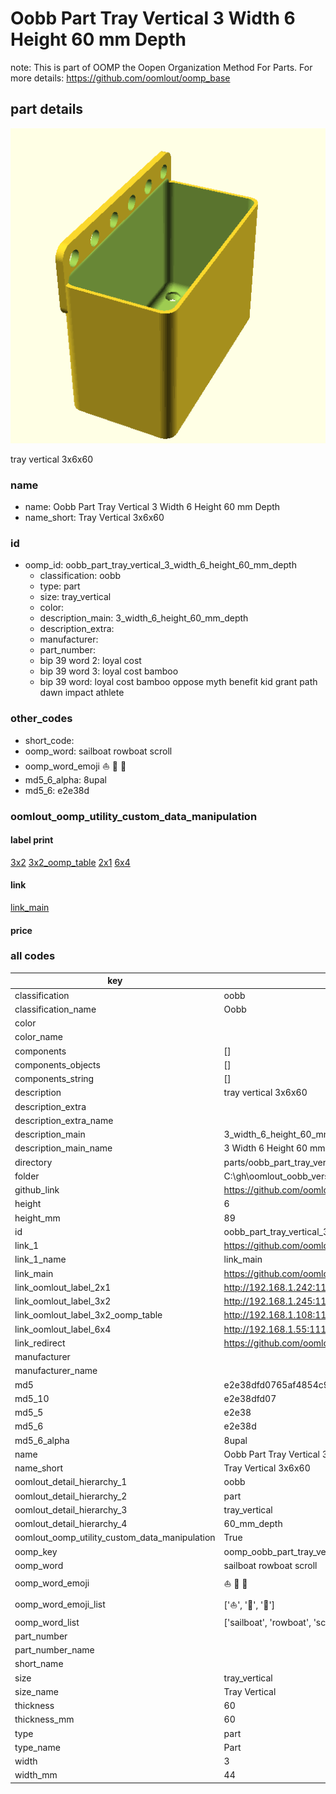 # Oobb Part Tray Vertical 3 Width 6 Height 60 mm Depth  

note: This is part of OOMP the Oopen Organization Method For Parts. For more details: https://github.com/oomlout/oomp_base

##  part details
  

[![](3dpr.png)](3dpr.png)

tray vertical 3x6x60



### name
* name: Oobb Part Tray Vertical 3 Width 6 Height 60 mm Depth
* name_short: Tray Vertical 3x6x60 
### id
* oomp_id: oobb_part_tray_vertical_3_width_6_height_60_mm_depth
  * classification: oobb
  * type: part
  * size: tray_vertical
  * color: 
  * description_main: 3_width_6_height_60_mm_depth
  * description_extra: 
  * manufacturer: 
  * part_number: 
  * bip 39 word 2: loyal cost
  * bip 39 word 3: loyal cost bamboo
  * bip 39 word: loyal cost bamboo oppose myth benefit kid grant path dawn impact athlete

### other_codes
* short_code: 
* oomp_word: sailboat rowboat scroll
* oomp_word_emoji :sailboat: :rowboat: :scroll:
* md5_6_alpha: 8upal
* md5_6: e2e38d






### oomlout_oomp_utility_custom_data_manipulation
#### label print
[3x2](http://192.168.1.245:1112/?label=oomp%208upal)
[3x2_oomp_table](http://192.168.1.108:1112/?label=oomp%208upal)
[2x1](http://192.168.1.242:1112/?label=oomp%208upal)
[6x4](http://192.168.1.55:1112/?label=oomp%208upal)    

#### link

[link_main](https://github.com/oomlout/oomlout_oobb_version_4_generated_parts/tree/main/navigation_oomp/oobb/part/tray_vertical/3_width_6_height_60_mm_depth/part)                              

#### price







### all codes 
| key | value |  
| --- | --- |  
| classification | oobb |  
| classification_name | Oobb |  
| color |  |  
| color_name |  |  
| components | [] |  
| components_objects | [] |  
| components_string | [] |  
| description | tray vertical 3x6x60 |  
| description_extra |  |  
| description_extra_name |  |  
| description_main | 3_width_6_height_60_mm_depth |  
| description_main_name | 3 Width 6 Height 60 mm Depth |  
| directory | parts/oobb_part_tray_vertical_3_width_6_height_60_mm_depth |  
| folder | C:\gh\oomlout_oobb_version_4_generated_parts\parts\oobb_part_tray_vertical_3_width_6_height_60_mm_depth |  
| github_link | https://github.com/oomlout/oomlout_oomp_part_src/tree/main/parts/oobb_part_tray_vertical_3_width_6_height_60_mm_depth |  
| height | 6 |  
| height_mm | 89 |  
| id | oobb_part_tray_vertical_3_width_6_height_60_mm_depth |  
| link_1 | https://github.com/oomlout/oomlout_oobb_version_4_generated_parts/tree/main/navigation_oomp/oobb/part/tray_vertical/3_width_6_height_60_mm_depth/part |  
| link_1_name | link_main |  
| link_main | https://github.com/oomlout/oomlout_oobb_version_4_generated_parts/tree/main/navigation_oomp/oobb/part/tray_vertical/3_width_6_height_60_mm_depth/part |  
| link_oomlout_label_2x1 | http://192.168.1.242:1112/?label=oomp%208upal |  
| link_oomlout_label_3x2 | http://192.168.1.245:1112/?label=oomp%208upal |  
| link_oomlout_label_3x2_oomp_table | http://192.168.1.108:1112/?label=oomp%208upal |  
| link_oomlout_label_6x4 | http://192.168.1.55:1112/?label=oomp%208upal |  
| link_redirect | https://github.com/oomlout/oomlout_oobb_version_4_generated_parts/tree/main/parts/oobb_tray_vertical_03_06_60 |  
| manufacturer |  |  
| manufacturer_name |  |  
| md5 | e2e38dfd0765af4854c949b8240c2c24 |  
| md5_10 | e2e38dfd07 |  
| md5_5 | e2e38 |  
| md5_6 | e2e38d |  
| md5_6_alpha | 8upal |  
| name | Oobb Part Tray Vertical 3 Width 6 Height 60 mm Depth |  
| name_short | Tray Vertical 3x6x60  |  
| oomlout_detail_hierarchy_1 | oobb |  
| oomlout_detail_hierarchy_2 | part |  
| oomlout_detail_hierarchy_3 | tray_vertical |  
| oomlout_detail_hierarchy_4 | 60_mm_depth |  
| oomlout_oomp_utility_custom_data_manipulation | True |  
| oomp_key | oomp_oobb_part_tray_vertical_3_width_6_height_60_mm_depth |  
| oomp_word | sailboat rowboat scroll |  
| oomp_word_emoji | :sailboat: :rowboat: :scroll: |  
| oomp_word_emoji_list | [':sailboat:', ':rowboat:', ':scroll:'] |  
| oomp_word_list | ['sailboat', 'rowboat', 'scroll'] |  
| part_number |  |  
| part_number_name |  |  
| short_name |  |  
| size | tray_vertical |  
| size_name | Tray Vertical |  
| thickness | 60 |  
| thickness_mm | 60 |  
| type | part |  
| type_name | Part |  
| width | 3 |  
| width_mm | 44 |  
